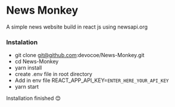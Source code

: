 
# News Monkey

 A simple news website build in react js using newsapi.org

### Instalation

 - git clone git@github.com:devocoe/News-Monkey.git
 - cd News-Monkey
 - yarn install 
 - create .env file in root directory
 - Add in env file REACT_APP_API_KEY=`ENTER_HERE_YOUR_API_KEY`
 - yarn start

 Installation finished 😊

